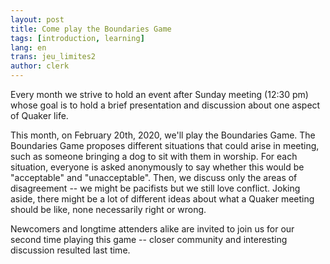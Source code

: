 ```yaml
---
layout: post
title: Come play the Boundaries Game
tags: [introduction, learning]
lang: en
trans: jeu_limites2
author: clerk
---
```

Every month we strive to hold an event after Sunday meeting (12:30 pm) whose goal is to hold a brief presentation and discussion about one aspect of Quaker life.

This month, on February 20th, 2020, we'll play the Boundaries Game. The Boundaries Game proposes different situations that could arise in meeting, such as someone bringing a dog to sit with them in worship. For each situation, everyone is asked anonymously to say whether this would be "acceptable" and "unacceptable". Then, we discuss only the areas of disagreement -- we might be pacifists but we still love conflict. Joking aside, there might be a lot of different ideas about what a Quaker meeting should be like, none necessarily right or wrong. 

Newcomers and longtime attenders alike are invited to join us for our second time playing this game -- closer community and interesting discussion resulted last time.
